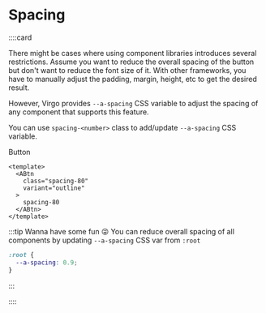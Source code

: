 # Spacing

::::card

There might be cases where using component libraries introduces several restrictions. Assume you want to reduce the overall spacing of the button but don't want to reduce the font size of it. With other frameworks, you have to manually adjust the padding, margin, height, etc to get the desired result.

However, Virgo provides `--a-spacing` CSS variable to adjust the spacing of any component that supports this feature.

You can use `spacing-<number>` class to add/update `--a-spacing` CSS variable.

<ABtn class="spacing-80" variant="outline">Button</ABtn>

```vue{3}
<template>
  <ABtn
    class="spacing-80"
    variant="outline"
  >
    spacing-80
  </ABtn>
</template>
```

:::tip Wanna have some fun 😜
You can reduce overall spacing of all components by updating `--a-spacing` CSS var from `:root`

```css
:root {
  --a-spacing: 0.9;
}
```

:::

::::
